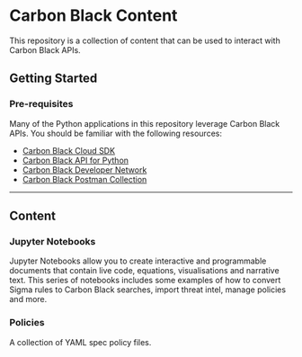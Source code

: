 # Carbon Black Content

This repository is a collection of content that can be used to interact with Carbon Black APIs.

## Getting Started

### Pre-requisites

Many of the Python applications in this repository leverage Carbon Black APIs. You should be familiar with the following resources:

 - [Carbon Black Cloud SDK](https://github.com/carbonblack/carbon-black-cloud-sdk-python)
 - [Carbon Black API for Python](https://cbapi.readthedocs.io/en/latest/)
 - [Carbon Black Developer Network](https://developer.carbonblack.com/)
 - [Carbon Black Postman Collection](https://documenter.getpostman.com/view/7740922/SWE9YGSs?version=latest#77811253-a0e8-4a1c-b683-14325371e401)

---

## Content

### Jupyter Notebooks

Jupyter Notebooks allow you to create interactive and programmable documents that contain live code, equations, visualisations and narrative text. This series of notebooks includes some examples of how to convert Sigma rules to Carbon Black searches, import threat intel, manage policies and more.

### Policies

A collection of YAML spec policy files. 